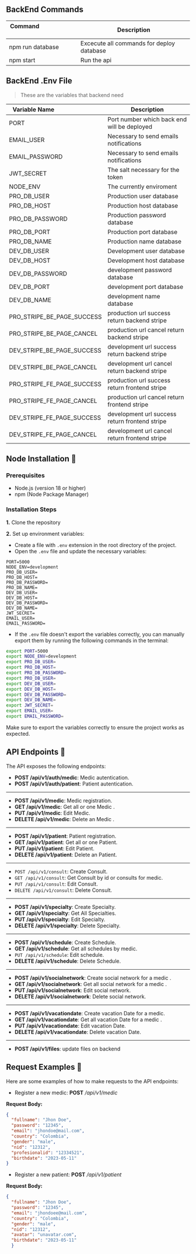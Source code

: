 ## BackEnd Commands 
| Command  &nbsp; &nbsp; &nbsp; &nbsp; &nbsp; &nbsp; &nbsp; &nbsp; &nbsp; &nbsp; &nbsp; &nbsp; &nbsp; &nbsp; | Description                                                        |
| -------------------------------------------------------------------------------------------------------- | ------------------------------------------------------------------ |
| npm run database| Excecute all commands for deploy database |
| npm start| Run the api |

## BackEnd .Env File 

>These are the variables that backend need

| Variable Name  &nbsp; &nbsp; &nbsp; &nbsp; &nbsp; &nbsp; &nbsp; &nbsp; &nbsp; &nbsp; &nbsp; &nbsp; &nbsp; &nbsp; | Description                                                        |
| -------------------------------------------------------------------------------------------------------- | ------------------------------------------------------------------ |
| PORT | Port number which back end will be deployed
|EMAIL_USER| Necessary to send emails notifications|
|EMAIL_PASSWORD| Necessary to send emails notifications|
| JWT_SECRET | The salt necessary for the token|
|NODE_ENV| The currently enviroment|
|PRO_DB_USER| Production user database|
|PRO_DB_HOST| Production host database|
|PRO_DB_PASSWORD| Production password database|
|PRO_DB_PORT| Production port database|
|PRO_DB_NAME| Production name database|
|DEV_DB_USER| Development user database|
|DEV_DB_HOST| Development host database|
|DEV_DB_PASSWORD| development password database|
|DEV_DB_PORT| development port database|
|DEV_DB_NAME| development name database|
|PRO_STRIPE_BE_PAGE_SUCCESS| production url success return backend stripe
|PRO_STRIPE_BE_PAGE_CANCEL| production url cancel return backend stripe
|DEV_STRIPE_BE_PAGE_SUCCESS| development  url success return backend stripe
|DEV_STRIPE_BE_PAGE_CANCEL|development url cancel return backend stripe
|PRO_STRIPE_FE_PAGE_SUCCESS| production url success return frontend stripe
|PRO_STRIPE_FE_PAGE_CANCEL| production url cancel return frontend stripe
|DEV_STRIPE_FE_PAGE_SUCCESS| development url success return frontend stripe
|DEV_STRIPE_FE_PAGE_CANCEL|development url cancel return frontend stripe

## Node Installation :space_invader:


### Prerequisites

- Node.js (version 18 or higher)
- npm (Node Package Manager)

### Installation Steps

**1.** Clone the repository

**2.** Set up environment variables:

- Create a file with `.env` extension in the root directory of the project.
- Open the `.env` file and update the necessary variables:

```env
PORT=5000
NODE_ENV=development
PRO_DB_USER=
PRO_DB_HOST=
PRO_DB_PASSWORD=
PRO_DB_NAME=
DEV_DB_USER=
DEV_DB_HOST=
DEV_DB_PASSWORD=
DEV_DB_NAME=
JWT_SECRET=
EMAIL_USER=
EMAIL_PASSWORD=
```

- If the `.env` file doesn't export the variables correctly, you can manually export them by running the following commands in the terminal:

```bash
export PORT=5000
export NODE_ENV=development
export PRO_DB_USER=
export PRO_DB_HOST=
export PRO_DB_PASSWORD=
export PRO_DB_USER=
export DEV_DB_USER=
export DEV_DB_HOST=
export DEV_DB_PASSWORD=
export DEV_DB_NAME=
export JWT_SECRET=
export EMAIL_USER=
export EMAIL_PASSWORD=
```

Make sure to export the variables correctly to ensure the project works as expected.

## API Endpoints :page_with_curl:

The API exposes the following endpoints:

- **POST /api/v1/auth/medic**: Medic autentication.
- **POST /api/v1/auth/patient**: Patient autentication.
---
- **POST /api/v1/medic**: Medic registration.
- **GET /api/v1/medic**: Get all or one Medic .
- **PUT /api/v1/medic**: Edit Medic.
- **DELETE /api/v1/medic**: Delete an Medic .
---
- **POST /api/v1/patient**: Patient registration.
- **GET /api/v1/patient**: Get all or one Patient.
- **PUT /api/v1/patient**: Edit Patient.
- **DELETE /api/v1/patient**: Delete an Patient.
---
- `POST /api/v1/consult`: Create Consult.
- `GET /api/v1/consult`: Get Consult by id or consults for medic.
- `PUT /api/v1/consult`: Edit Consult.
- `DELETE /api/v1/consult`: Delete Consult.
---
- **POST /api/v1/specialty**: Create Specialty.
- **GET /api/v1/specialty**: Get All Specialties.
- **PUT /api/v1/specialty**: Edit Specialty.
- **DELETE /api/v1/specialty**: Delete Specialty.
---
- **POST /api/v1/schedule**: Create Schedule.
- **GET /api/v1/schedule**: Get all schedules by medic.
- `PUT /api/v1/schedule`: Edit schedule.
- **DELETE /api/v1/schedule**: Delete Schedule.
---
- **POST /api/v1/socialnetwork**: Create social network for a  medic  .
- **GET /api/v1/socialnetwork**: Get all social network for a medic  .
- **PUT /api/v1/socialnetwork**: Edit social network.
- **DELETE /api/v1/socialnetwork**: Delete social network.
---
- **POST /api/v1/vacationdate**: Create vacation Date for a  medic.
- **GET /api/v1/vacationdate**: Get all vacation Date for a medic  .
- **PUT /api/v1/vacationdate**: Edit vacation Date.
- **DELETE /api/v1/vacationdate**: Delete vacation Date.
---
- **POST /api/v1/files**: update files on backend



## Request Examples :notebook:

Here are some examples of how to make requests to the API endpoints:

- Register a new medic:
**POST** */api/v1/medic*

**Request Body:**
```json
{
  "fullname": "Jhon Doe",
  "password": "12345",
  "email": "jhondoe@mail.com",
  "country": "Colombia",
  "gender": "male",
  "nid": "12312",
  "profesionalid": "12334521",
  "birthdate": "2023-05-11"
}

```


- Register a new patient:
**POST** */api/v1/patient*

**Request Body:**
```json
{
  "fullname": "Jhon Doe",
  "password": "12345",
  "email": "jhondoee@mail.com",
  "country": "Colombia",
  "gender": "male",
  "nid": "12312",
  "avatar": "unavatar.com",
  "birthdate": "2023-05-11"
  }

```
